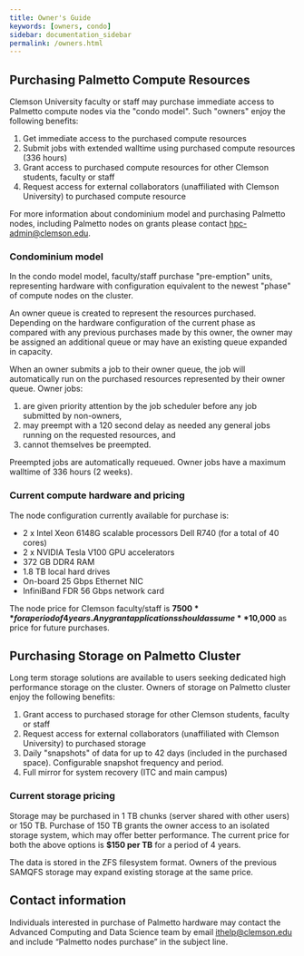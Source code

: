 ```yaml
---
title: Owner's Guide
keywords: [owners, condo]
sidebar: documentation_sidebar
permalink: /owners.html
---
```


## Purchasing Palmetto Compute Resources

Clemson University faculty or staff may purchase immediate access to
Palmetto compute nodes via the "condo model".
Such "owners" enjoy the following benefits:

1. 	Get immediate access to the purchased compute resources
2. 	Submit jobs with extended walltime using purchased compute resources (336 hours)
3.  Grant access to purchased compute resources for other
	Clemson students, faculty or staff
4.	Request access for external collaborators (unaffiliated with Clemson University)
	to purchased compute resource

For more information about condominium model and purchasing Palmetto nodes,
including Palmetto nodes on grants please contact
<hpc-admin@clemson.edu>.

### Condominium model

In the condo model model, faculty/staff purchase "pre-emption" units,
representing hardware with configuration equivalent to the newest
"phase" of compute nodes on the cluster.

An owner queue is created to represent the
resources purchased.
Depending on the hardware configuration of the current phase as compared
with any previous purchases made by this owner,
the owner may be assigned an additional queue
or may have an existing queue expanded in capacity.

When an owner submits a job to their owner queue, the job will automatically run on the
purchased resources represented by their owner queue. Owner jobs:

1. are given priority attention by the job scheduler before any job submitted by non-owners,
2. may preempt with a 120 second delay as needed any general jobs running on the requested resources, and
3. cannot themselves be preempted.

Preempted jobs are automatically requeued.
Owner jobs have a maximum walltime of 336 hours
(2 weeks).

### Current compute hardware and pricing

The node configuration currently available for purchase is:

* 2 x Intel Xeon 6148G scalable processors Dell R740 (for a total of 40 cores)
* 2 x NVIDIA Tesla V100 GPU accelerators
* 372 GB DDR4 RAM
* 1.8 TB local hard drives
* On-board 25 Gbps Ethernet NIC
* InfiniBand FDR 56 Gbps network card

The node price for Clemson faculty/staff is **$7500** for a period
of 4 years. Any grant applications should assume **$10,000** as
price for future purchases.

## Purchasing Storage on Palmetto Cluster

Long term storage solutions are available to users seeking
dedicated high performance storage on the cluster.
Owners of storage on Palmetto cluster enjoy the following benefits:

1.  Grant access to purchased storage for other
	Clemson students, faculty or staff
1.	Request access for external collaborators (unaffiliated with Clemson University)
	to purchased storage
1. 	Daily "snapshots" of data for up to 42 days (included in the purchased space).
	Configurable snapshot frequency and period.
1.	Full mirror for system recovery (ITC and main campus)

### Current storage pricing

Storage may be purchased in 1 TB chunks (server shared with other users)
or 150 TB.
Purchase of 150 TB grants the owner access to an isolated storage system,
which may offer better performance.
The current price for both the above options is **$150 per TB**
for a period of 4 years.

The data is stored in the ZFS filesystem format.
Owners of the previous SAMQFS storage
may expand existing storage at the same price.

## Contact information

Individuals interested in purchase of Palmetto hardware
may contact the Advanced Computing and Data Science team by email ithelp@clemson.edu
and include “Palmetto nodes purchase” in the subject line. 
